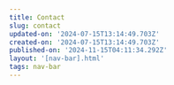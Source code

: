 ```yaml
---
title: Contact
slug: contact
updated-on: '2024-07-15T13:14:49.703Z'
created-on: '2024-07-15T13:14:49.703Z'
published-on: '2024-11-15T04:11:34.292Z'
layout: '[nav-bar].html'
tags: nav-bar
---
```



